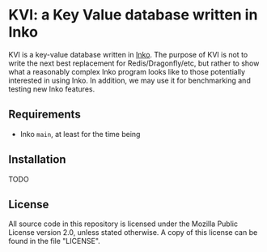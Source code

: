 # KVI: a Key Value database written in Inko

KVI is a key-value database written in [Inko](https://inko-lang.org). The
purpose of KVI is not to write the next best replacement for
Redis/Dragonfly/etc, but rather to show what a reasonably complex Inko program
looks like to those potentially interested in using Inko. In addition, we may
use it for benchmarking and testing new Inko features.

## Requirements

- Inko `main`, at least for the time being

## Installation

TODO

## License

All source code in this repository is licensed under the Mozilla Public License
version 2.0, unless stated otherwise. A copy of this license can be found in the
file "LICENSE".
